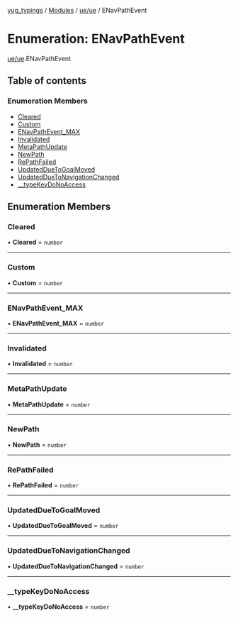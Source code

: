 [yug_typings](../README.md) / [Modules](../modules.md) / [ue/ue](../modules/ue_ue.md) / ENavPathEvent

# Enumeration: ENavPathEvent

[ue/ue](../modules/ue_ue.md).ENavPathEvent

## Table of contents

### Enumeration Members

- [Cleared](ue_ue.ENavPathEvent.md#cleared)
- [Custom](ue_ue.ENavPathEvent.md#custom)
- [ENavPathEvent\_MAX](ue_ue.ENavPathEvent.md#enavpathevent_max)
- [Invalidated](ue_ue.ENavPathEvent.md#invalidated)
- [MetaPathUpdate](ue_ue.ENavPathEvent.md#metapathupdate)
- [NewPath](ue_ue.ENavPathEvent.md#newpath)
- [RePathFailed](ue_ue.ENavPathEvent.md#repathfailed)
- [UpdatedDueToGoalMoved](ue_ue.ENavPathEvent.md#updatedduetogoalmoved)
- [UpdatedDueToNavigationChanged](ue_ue.ENavPathEvent.md#updatedduetonavigationchanged)
- [\_\_typeKeyDoNoAccess](ue_ue.ENavPathEvent.md#__typekeydonoaccess)

## Enumeration Members

### Cleared

• **Cleared** = `number`

___

### Custom

• **Custom** = `number`

___

### ENavPathEvent\_MAX

• **ENavPathEvent\_MAX** = `number`

___

### Invalidated

• **Invalidated** = `number`

___

### MetaPathUpdate

• **MetaPathUpdate** = `number`

___

### NewPath

• **NewPath** = `number`

___

### RePathFailed

• **RePathFailed** = `number`

___

### UpdatedDueToGoalMoved

• **UpdatedDueToGoalMoved** = `number`

___

### UpdatedDueToNavigationChanged

• **UpdatedDueToNavigationChanged** = `number`

___

### \_\_typeKeyDoNoAccess

• **\_\_typeKeyDoNoAccess** = `number`
